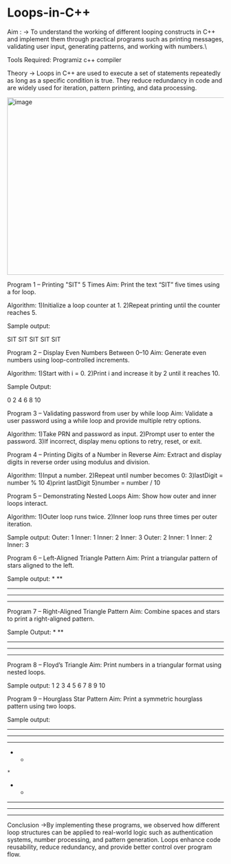 # Loops-in-C++

Aim :
-> To understand the working of different looping constructs in C++ and implement them through practical programs such as printing messages, validating user input, generating patterns, and working with numbers.\

Tools Required:
Programiz c++ compiler

Theory
-> Loops in C++ are used to execute a set of statements repeatedly as long as a specific condition is true. They reduce redundancy in code and are widely used for iteration, pattern printing, and data processing.



<img width="1052" height="412" alt="image" src="https://github.com/user-attachments/assets/37605e36-e74e-48af-a338-4cf655c732b4" />



Program 1 – Printing "SIT" 5 Times
Aim: Print the text “SIT” five times using a for loop.

Algorithm:
1)Initialize a loop counter at 1.
2)Repeat printing until the counter reaches 5.

Sample output: 

SIT
SIT
SIT
SIT
SIT

Program 2 – Display Even Numbers Between 0–10
Aim: Generate even numbers using loop-controlled increments.

Algorithm:
1)Start with i = 0.
2)Print i and increase it by 2 until it reaches 10.

Sample Output: 

0
2
4
6
8
10

Program 3 – Validating password from user by while loop
Aim: Validate a user password using a while loop and provide multiple retry options.

Algorithm:
1)Take PRN and password as input.
2)Prompt user to enter the password.
3)If incorrect, display menu options to retry, reset, or exit.

Program 4 – Printing Digits of a Number in Reverse
Aim: Extract and display digits in reverse order using modulus and division.

Algorithm:
1)Input a number.
2)Repeat until number becomes 0:
3)lastDigit = number % 10
4)print lastDigit
5)number = number / 10

Program 5 – Demonstrating Nested Loops
Aim: Show how outer and inner loops interact.

Algorithm:
1)Outer loop runs twice.
2)Inner loop runs three times per outer iteration.

Sample output: 
Outer: 1
Inner: 1
Inner: 2
Inner: 3
Outer: 2
Inner: 1
Inner: 2
Inner: 3

Program 6 – Left-Aligned Triangle Pattern
Aim: Print a triangular pattern of stars aligned to the left.

Sample output:
*
**
***
****
*****

Program 7 – Right-Aligned Triangle Pattern
Aim: Combine spaces and stars to print a right-aligned pattern.

Sample Output:
    *
   **
  ***
 ****
*****

Program 8 – Floyd’s Triangle
Aim: Print numbers in a triangular format using nested loops.

Sample output:
1
2 3
4 5 6
7 8 9 10

Program 9 – Hourglass Star Pattern
Aim: Print a symmetric hourglass pattern using two loops.

Sample output:
* * * * *
 * * * *
  * * *
   * *
    *
   * *
  * * *
 * * * *
* * * * *


Conclusion
->By implementing these programs, we observed how different loop structures can be applied to real-world logic such as authentication systems, number processing, and pattern generation. Loops enhance code reusability, reduce redundancy, and provide better control over program flow.





